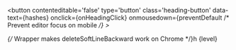 <button
          contenteditable='false'
          type='button'
          class='heading-button'
          data-text={hashes}
          onclick={onHeadingClick}
          onmousedown={preventDefault /* Prevent editor focus on mobile */}
        >
          <div>
            {/* Wrapper makes deleteSoftLineBackward work on Chrome */}h
            <span class='heading-button-level'>{level}</span>
          </div>
        </button>